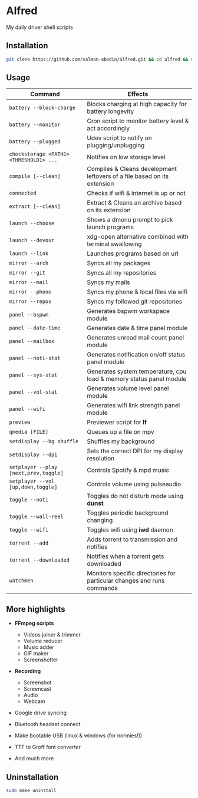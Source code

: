 # Alfred

My daily driver shell scripts

## Installation

```sh
git clone https://github.com/salman-abedin/alfred.git && cd alfred && sudo make install
```

## Usage

| Command                                 | Effects                                                                  |
| --------------------------------------- | ------------------------------------------------------------------------ |
| `battery --block-charge`                | Blocks charging at high capacity for battery longevity                   |
| `battery --monitor`                     | Cron script to monitor battery level & act accordingly                   |
| `battery --plugged`                     | Udev script to notify on plugging/unplugging                             |
| `checkstorage <PATH1> <THRESHOLD1> ...` | Notifies on low storage level                                            |
| `compile [--clean]`                     | Compiles & Cleans development leftovers of a file based on its extension |
| `connected`                             | Checks if wifi & internet is up or not                                   |
| `extract [--clean]`                     | Extract & Cleans an archive based on its extension                       |
| `launch --choose`                       | Shows a dmenu prompt to pick launch programs                             |
| `launch --devour`                       | xdg-open alternative combined with terminal swallowing                   |
| `launch --link`                         | Launches programs based on url                                           |
| `mirror --arch`                         | Syncs all my packages                                                    |
| `mirror --git`                          | Syncs all my repositories                                                |
| `mirror --mail`                         | Syncs my mails                                                           |
| `mirror --phone`                        | Syncs my phone & local files via wifi                                    |
| `mirror --repos`                        | Syncs my followed git repositories                                       |
| `panel --bspwm`                         | Generates bspwm workspace module                                         |
| `panel --date-time`                     | Generates date & time panel module                                       |
| `panel --mailbox`                       | Generates unread mail count panel module                                 |
| `panel --noti-stat`                     | Generates notification on/off status panel module                        |
| `panel --sys-stat`                      | Generates system temperature, cpu load & memory status panel module      |
| `panel --vol-stat`                      | Generates volume level panel module                                      |
| `panel --wifi`                          | Generates wifi link strength panel module                                |
| `preview`                               | Previewer script for **lf**                                              |
| `qmedia [FILE]`                         | Queues up a file on mpv                                                  |
| `setdisplay --bg shuffle`               | Shuffles my background                                                   |
| `setdisplay --dpi`                      | Sets the correct DPI for my display resolution                           |
| `setplayer --play [next,prev,toggle]`   | Controls Spotify & mpd music                                             |
| `setplayer --vol [up,down,toggle]`      | Controls volume using pulseaudio                                         |
| `toggle --noti`                         | Toggles do not disturb mode using **dunst**                              |
| `toggle --wall-reel`                    | Toggles periodic background changing                                     |
| `toggle --wifi`                         | Toggles wifi using **iwd** daemon                                        |
| `torrent --add`                         | Adds torrent to transmission and notifies                                |
| `torrent --downloaded`                  | Notifies when a torrent gets downloaded                                  |
| `watchmen`                              | Monitors specific directories for particular changes and runs commands   |

## More highlights

-  **FFmpeg scripts**

   -  Videos joiner & trimmer
   -  Volume reducer
   -  Music adder
   -  GIF maker
   -  Screenshotter

-  **Recording**

   -  Screenshot
   -  Screencast
   -  Audio
   -  Webcam

-  Google drive syncing
-  Bluetooth headset connect
-  Make bootable USB (linux & windows (for normies!))
-  TTF to Groff font converter
-  And much more

## Uninstallation

```sh
sudo make uninstall
```
